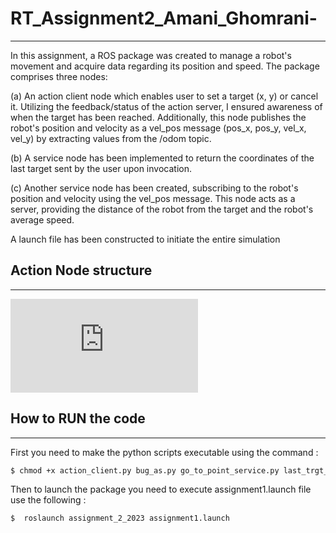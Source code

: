 # RT_Assignment2_Amani_Ghomrani-
----------------------
In this assignment, a ROS package was created to manage a robot's movement and acquire data regarding its position and speed. The package comprises three nodes:

(a) An action client node which enables user to set a target (x, y) or cancel it. Utilizing the feedback/status of the action server, I ensured awareness of when the target has been reached. Additionally, this node publishes the robot's position and velocity as a vel_pos message (pos_x, pos_y, vel_x, vel_y) by extracting values from the /odom topic.

(b) A service node has been implemented to return the coordinates of the last target sent by the user upon invocation.

(c) Another service node has been created, subscribing to the robot's position and velocity using the vel_pos message. This node acts as a server, providing the distance of the robot from the target and the robot's average speed.

A launch file has been constructed to initiate the entire simulation


## Action Node structure
----------------------
![RT_assign2_Flowchart.pdf](https://github.com/AmaniGhm/RT_Assignment2_Amani_Ghomrani-/files/13929664/RT_assign2_Flowchart.pdf)


## How to RUN the code
-----------------------------
First you need to make the python scripts executable using the command :

```bash
$ chmod +x action_client.py bug_as.py go_to_point_service.py last_trgt_coord_service.py position_node.py wall_follow_service.py 
```
Then to launch the package you need to execute assignment1.launch file use the following :

```bash
$  roslaunch assignment_2_2023 assignment1.launch  
```
